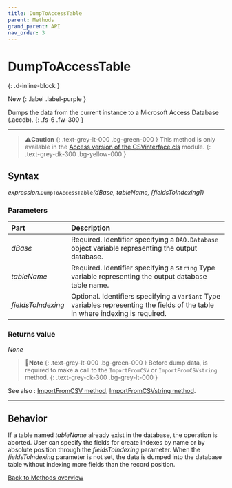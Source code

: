 ```yaml
---
title: DumpToAccessTable
parent: Methods
grand_parent: API
nav_order: 3
---
```


# DumpToAccessTable
{: .d-inline-block }

New
{: .label .label-purple }

Dumps the data from the current instance to a Microsoft Access Database (.accdb).
{: .fs-6 .fw-300 }

---

>⚠️**Caution**
>{: .text-grey-lt-000 .bg-green-000 }
>This method is only available in the [Access version of the CSVinterface.cls](https://github.com/ws-garcia/VBA-CSV-interface/blob/master/src/Access_version.zip) module.
{: .text-grey-dk-300 .bg-yellow-000 }

## Syntax

*expression*.`DumpToAccessTable`*(dBase, tableName, \[fieldsToIndexing\])*

### Parameters

<table>
<thead>
<tr>
<th style="text-align: left;">Part</th>
<th style="text-align: left;">Description</th>
</tr>
</thead>
<tbody>
<tr>
<td style="text-align: left;"><em>dBase</em></td>
<td style="text-align: left;">Required. Identifier specifying a <code>DAO.Database</code> object variable representing the output database.</td>
</tr>
<tr>
<td style="text-align: left;"><em>tableName</em></td>
<td style="text-align: left;">Required. Identifier specifying a <code>String</code> Type variable representing the output database table name.</td>
</tr>
<tr>
<td style="text-align: left;"><em>fieldsToIndexing</em></td>
<td style="text-align: left;">Optional. Identifiers specifying a <code>Variant</code> Type variables representing the fields of the table in where indexing is required.</td>
</tr>
</tbody>
</table>

### Returns value

_None_

>📝**Note**
>{: .text-grey-lt-000 .bg-green-000 }
>Before dump data, is required to make a call to the `ImportFromCSV` or `ImportFromCSVstring` method.
{: .text-grey-dk-300 .bg-grey-lt-000 }

See also
: [ImportFromCSV method](https://ws-garcia.github.io/VBA-CSV-interface/api/methods/importfromcsv.html), [ImportFromCSVstring method](https://ws-garcia.github.io/VBA-CSV-interface/api/methods/importfromcsvstring.html).

---

## Behavior

If a table named *tableName* already exist in the database, the operation is aborted. User can specify the fields for create indexes by name or by absolute position through the *fieldsToIndexing* parameter. When the *fieldsToIndexing* parameter is not set, the data is dumped into the database table without indexing more fields than the record position.

[Back to Methods overview](https://ws-garcia.github.io/VBA-CSV-interface/api/methods/)
